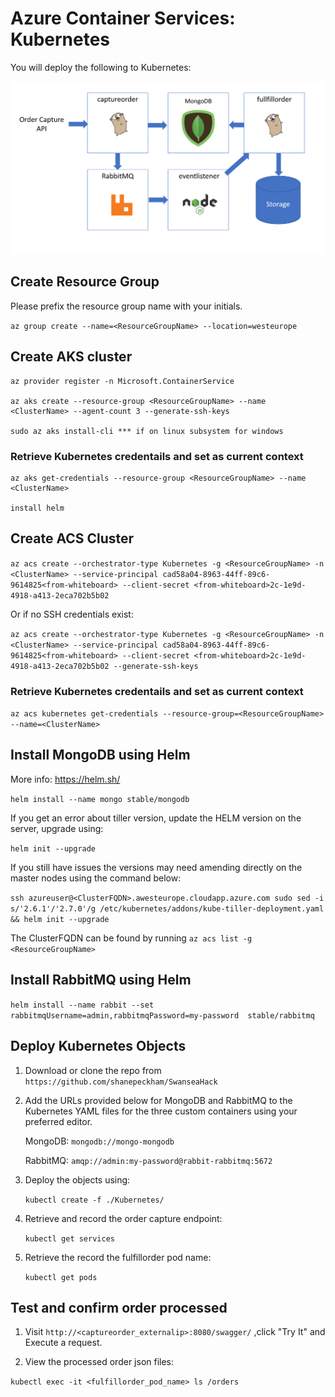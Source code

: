 # Azure Container Services: Kubernetes

You will deploy the following to Kubernetes:

![Services](./services.png)

## Create Resource Group

Please prefix the resource group name with your initials.

```az group create --name=<ResourceGroupName> --location=westeurope```

## Create AKS cluster

```
az provider register -n Microsoft.ContainerService

az aks create --resource-group <ResourceGroupName> --name <ClusterName> --agent-count 3 --generate-ssh-keys

sudo az aks install-cli *** if on linux subsystem for windows
```

### Retrieve Kubernetes credentails and set as current context

```
az aks get-credentials --resource-group <ResourceGroupName> --name <ClusterName>

install helm

```

## Create ACS Cluster

```az acs create --orchestrator-type Kubernetes -g <ResourceGroupName> -n <ClusterName> --service-principal cad58a04-8963-44ff-89c6-9614825<from-whiteboard> --client-secret <from-whiteboard>2c-1e9d-4918-a413-2eca702b5b02```

Or if no SSH credentials exist:

```az acs create --orchestrator-type Kubernetes -g <ResourceGroupName> -n <ClusterName> --service-principal cad58a04-8963-44ff-89c6-9614825<from-whiteboard> --client-secret <from-whiteboard>2c-1e9d-4918-a413-2eca702b5b02 --generate-ssh-keys ```



### Retrieve Kubernetes credentails and set as current context
```az acs kubernetes get-credentials --resource-group=<ResourceGroupName> --name=<ClusterName>```



## Install MongoDB using Helm

More info: https://helm.sh/

```helm install --name mongo stable/mongodb```

If you get an error about tiller version, update the HELM version on the server, upgrade using:

```helm init --upgrade```

If you still have issues the versions may need amending directly on the master nodes using the command below:

```ssh azureuser@<ClusterFQDN>.awesteurope.cloudapp.azure.com sudo sed -i s/'2.6.1'/'2.7.0'/g /etc/kubernetes/addons/kube-tiller-deployment.yaml && helm init --upgrade```

The ClusterFQDN can be found by running ```az acs list -g <ResourceGroupName>```

## Install RabbitMQ using Helm

```helm install --name rabbit --set rabbitmqUsername=admin,rabbitmqPassword=my-password  stable/rabbitmq```

## Deploy Kubernetes Objects

1. Download or clone the repo from ```https://github.com/shanepeckham/SwanseaHack```

2. Add the URLs provided below for MongoDB and RabbitMQ to the Kubernetes YAML files for the three custom containers using your preferred editor.

     MongoDB: ```mongodb://mongo-mongodb```

     RabbitMQ: ```amqp://admin:my-password@rabbit-rabbitmq:5672```

3. Deploy the objects using:

    ```kubectl create -f ./Kubernetes/```

3. Retrieve and record the order capture endpoint:

    ```kubectl get services```

3. Retrieve the record the fulfillorder pod name:

    ```kubectl get pods```

## Test and confirm order processed

1. Visit ```http://<captureorder_externalip>:8080/swagger/``` ,click "Try It" and Execute a request.

2. View the processed order json files:

```kubectl exec -it <fulfillorder_pod_name> ls /orders```
